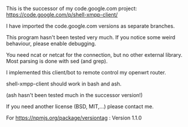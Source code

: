 This is the successor of my code.google.com project: https://code.google.com/p/shell-xmpp-client/

I have imported the code.google.com versions as separate branches.


This program hasn't been tested very much.  If you notice some weird behaviour, please enable debugging.



You need ncat or netcat for the connection, but no other external library. Most parsing is done with sed (and grep).


I implemented this client/bot to remote control my openwrt router.


shell-xmpp-client should work in bash and ash.

(ash hasn't been tested much in the successor version!)


If you need another license (BSD, MIT,...) please contact me.


For https://npmjs.org/package/versiontag :
Version 1.1.0
